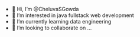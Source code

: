 - 👋 Hi, I’m @CheluvaSGowda
- 👀 I’m interested in java fullstack web development
- 🌱 I’m currently learning data engineering
- 💞️ I’m looking to collaborate on ...


<!---
CheluvaSGowda/CheluvaSGowda is a ✨ special ✨ repository because its `README.md` (this file) appears on your GitHub profile.
You can click the Preview link to take a look at your changes.
--->

